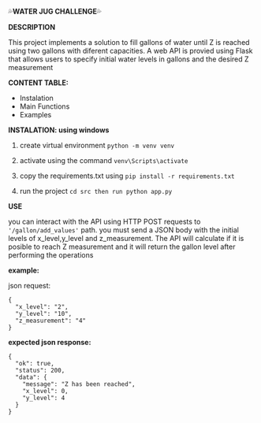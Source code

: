 💦**WATER JUG CHALLENGE**💦


**DESCRIPTION**

This project implements a solution to fill gallons of water until Z is reached
using two gallons with diferent capacities. A web API is provied using Flask that 
allows users to specify initial water levels in gallons and the desired Z measurement

**CONTENT TABLE:**

- Instalation
- Main Functions
- Examples


**INSTALATION: using windows**

1. create virtual environment 
    ```python -m venv venv```

2. activate using the command
    ```venv\Scripts\activate```

3. copy the requirements.txt using
    ```pip install -r requirements.txt```

4. run the project 
    ```cd src then run python app.py```


**USE**

you can interact with the API using HTTP POST requests to  ```'/gallon/add_values'``` path.
you must send a JSON body with the initial levels of x_level,y_level and z_measurement. 
The API will calculate if it is posible to reach Z measurement and it will return the gallon
level after performing the operations

**example:**

json request:
```
{
  "x_level": "2",
  "y_level": "10",
  "z_measurement": "4"
}
```
**expected json response:**
```
{
  "ok": true,
  "status": 200,
  "data": {
    "message": "Z has been reached",
    "x_level": 0,
    "y_level": 4
  }
}
```
